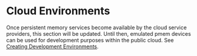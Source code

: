 # Cloud Environments

Once persistent memory services become available by the cloud service providers, this section will be updated. Until then, emulated pmem devices can be used for development purposes within the public cloud. See [Creating Development Environments](../).

